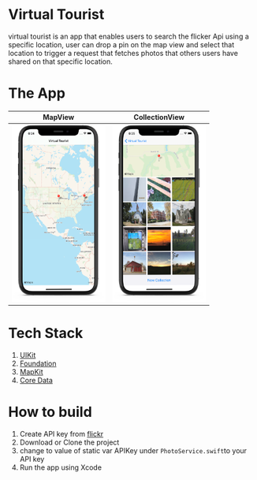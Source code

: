 #  Virtual Tourist
virtual tourist is an app that enables users to search the flicker Api using a specific location, user can drop a pin on the map view and select that location to trigger a request that fetches photos that others users have shared on that specific location.


# The App
| MapView      | CollectionView  |
| ------------ | --------------- |
|<img src="https://github.com/MoSourang/Udacity_IOS_Nanodegree/blob/master/Virtual%20Tourist/screenshots/MapView.png" width="190" height="360"> | <img src="https://github.com/MoSourang/Udacity_IOS_Nanodegree/blob/master/Virtual%20Tourist/screenshots/Photo%20Search.png" width="190" height="360"> |

# Tech Stack 

1. [UIKit](https://developer.apple.com/documentation/uikit)
2. [Foundation](https://developer.apple.com/documentation/foundation)
3. [MapKit](https://developer.apple.com/documentation/mapkit)
2. [Core Data](https://developer.apple.com/documentation/coredata)


# How to build 
1. Create API key from [flickr](https://www.flickr.com/services/api/flickr.photos.search.html)
2. Download or Clone the project 
3. change to value of static var APIKey under `PhotoService.swift`to your API key
3. Run the app using Xcode



 
